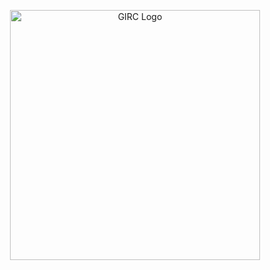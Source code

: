 <p align="center"><a href="https://girc.tuaf.edu.vn" target="_blank"><img src="./public/files/images/logo.png" width="400" alt="GIRC Logo"></a></p>
